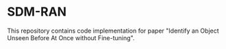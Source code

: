 # SDM-RAN
This repository contains code implementation for paper "Identify an Object Unseen Before At Once without Fine-tuning".
